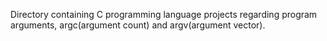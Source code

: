 Directory containing C programming language projects regarding program 
arguments, argc(argument count) and argv(argument vector).
